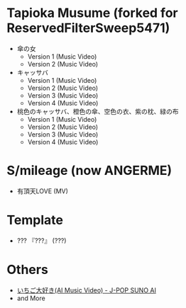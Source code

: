 # Tapioka Musume (forked for ReservedFilterSweep5471)
* 傘の女
  * Version 1 (Music Video)
  * Version 2 (Music Video)
* キャッサバ
  * Version 1 (Music Video)
  * Version 2 (Music Video)
  * Version 3 (Music Video)
  * Version 4 (Music Video)
* 桃色のキャッサバ、橙色の傘、空色の衣、紫の枕、緑の布
  * Version 1 (Music Video)
  * Version 2 (Music Video)
  * Version 3 (Music Video)
  * Version 4 (Music Video)
# S/mileage (now ANGERME)
* 有頂天LOVE (MV)
# Template
* ??? 『???』 (???)
# Others
* [いちご大好き(AI Music Video) - J-POP SUNO AI](https://www.youtube.com/watch?v=6QrJNHNd4DA)
* and More
